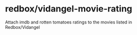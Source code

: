 # redbox/vidangel-movie-rating
Attach imdb and rotten tomatoes ratings to the movies listed in Redbox/Vidangel
